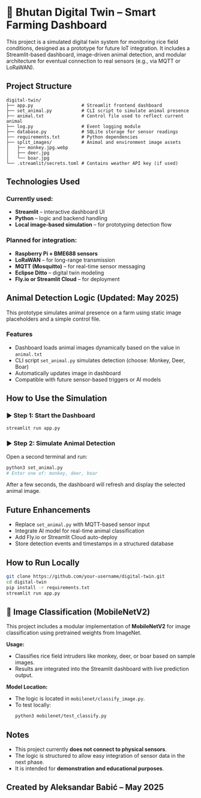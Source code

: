 # 🌾 Bhutan Digital Twin – Smart Farming Dashboard

This project is a simulated digital twin system for monitoring rice field conditions, designed as a prototype for future IoT integration. It includes a Streamlit-based dashboard, image-driven animal detection, and modular architecture for eventual connection to real sensors (e.g., via MQTT or LoRaWAN).


##  Project Structure

```plaintext
digital-twin/
├── app.py                  # Streamlit frontend dashboard
├── set_animal.py           # CLI script to simulate animal presence
├── animal.txt              # Control file used to reflect current animal
├── log.py                  # Event logging module
├── database.py             # SQLite storage for sensor readings
├── requirements.txt        # Python dependencies
├── split_images/           # Animal and environment image assets
│   ├── monkey.jpg.webp
│   ├── deer.jpg
│   └── boar.jpg
└── .streamlit/secrets.toml # Contains weather API key (if used)
```


##  Technologies Used

###  Currently used:
- **Streamlit** – interactive dashboard UI
- **Python** – logic and backend handling
- **Local image-based simulation** – for prototyping detection flow

###  Planned for integration:
- **Raspberry Pi + BME688 sensors**
- **LoRaWAN** – for long-range transmission
- **MQTT (Mosquitto)** – for real-time sensor messaging
- **Eclipse Ditto** – digital twin modeling
- **Fly.io or Streamlit Cloud** – for deployment


##  Animal Detection Logic (Updated: May 2025)

This prototype simulates animal presence on a farm using static image placeholders and a simple control file.

###  Features
- Dashboard loads animal images dynamically based on the value in `animal.txt`
- CLI script `set_animal.py` simulates detection (choose: Monkey, Deer, Boar)
- Automatically updates image in dashboard
- Compatible with future sensor-based triggers or AI models


##  How to Use the Simulation

### ▶ Step 1: Start the Dashboard

```bash
streamlit run app.py
```

### ▶ Step 2: Simulate Animal Detection

Open a second terminal and run:

```bash
python3 set_animal.py
# Enter one of: monkey, deer, boar
```

After a few seconds, the dashboard will refresh and display the selected animal image.


##  Future Enhancements

-  Replace `set_animal.py` with MQTT-based sensor input
-  Integrate AI model for real-time animal classification
-  Add Fly.io or Streamlit Cloud auto-deploy
-  Store detection events and timestamps in a structured database


##  How to Run Locally

```bash
git clone https://github.com/your-username/digital-twin.git
cd digital-twin
pip install -r requirements.txt
streamlit run app.py
```
## 🧠 Image Classification (MobileNetV2)

This project includes a modular implementation of **MobileNetV2** for image classification using pretrained weights from ImageNet.

**Usage:**
- Classifies rice field intruders like monkey, deer, or boar based on sample images.
- Results are integrated into the Streamlit dashboard with live prediction output.

**Model Location:**
- The logic is located in `mobilenet/classify_image.py`.
- To test locally:
  ```bash
  python3 mobilenet/test_classify.py


##  Notes

- This project currently **does not connect to physical sensors**.
- The logic is structured to allow easy integration of sensor data in the next phase.
- It is intended for **demonstration and educational purposes**.


##  Created by Aleksandar Babić – May 2025
